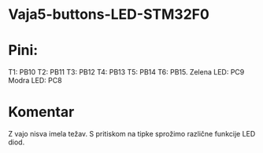# Vaja5-buttons-LED-STM32F0

# Pini:
T1: PB10
T2: PB11
T3: PB12
T4: PB13
T5: PB14
T6: PB15.
Zelena LED: PC9
Modra LED: PC8

# Komentar

Z vajo nisva imela težav. S pritiskom na tipke sprožimo različne funkcije LED diod.

